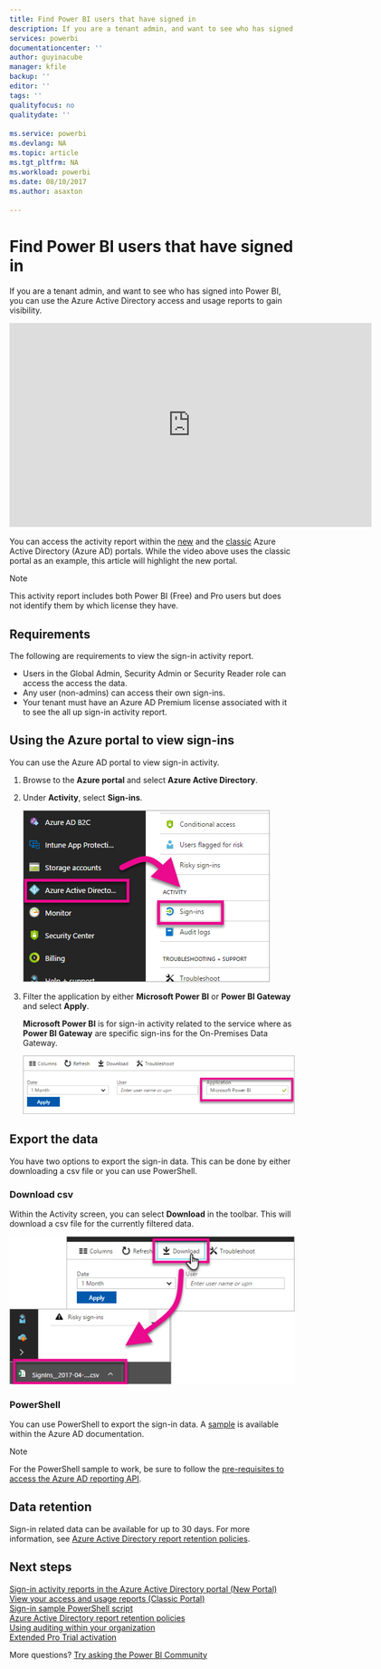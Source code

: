 ```yaml
---
title: Find Power BI users that have signed in
description: If you are a tenant admin, and want to see who has signed into Power BI, you can use the Azure Active Directory access and usage reports to gain visibility.
services: powerbi
documentationcenter: ''
author: guyinacube
manager: kfile
backup: ''
editor: ''
tags: ''
qualityfocus: no
qualitydate: ''

ms.service: powerbi
ms.devlang: NA
ms.topic: article
ms.tgt_pltfrm: NA
ms.workload: powerbi
ms.date: 08/10/2017
ms.author: asaxton

---
```

# Find Power BI users that have signed in
If you are a tenant admin, and want to see who has signed into Power BI, you can use the Azure Active Directory access and usage reports to gain visibility.

<iframe width="640" height="360" src="https://www.youtube.com/embed/1AVgh9w9VM8?showinfo=0" frameborder="0" allowfullscreen></iframe>

You can access the activity report within the [new](https://docs.microsoft.com/azure/active-directory/active-directory-reporting-activity-sign-ins) and the [classic](https://docs.microsoft.com/azure/active-directory/active-directory-view-access-usage-reports) Azure Active Directory (Azure AD) portals. While the video above uses the classic portal as an example, this article will highlight the new portal.

> [!NOTE]
> This activity report includes both Power BI (Free) and Pro users but does not identify them by which license they have.
> 
> 

## Requirements
The following are requirements to view the sign-in activity report.

* Users in the Global Admin, Security Admin or Security Reader role can access the access the data.
* Any user (non-admins) can access their own sign-ins.
* Your tenant must have an Azure AD Premium license associated with it to see the all up sign-in activity report.

## Using the Azure portal to view sign-ins
You can use the Azure AD portal to view sign-in activity.

1. Browse to the **Azure portal** and select **Azure Active Directory**.
2. Under **Activity**, select **Sign-ins**.
   
    ![](media/service-admin-access-usage/azure-portal-sign-ins.png)
3. Filter the application by either **Microsoft Power BI** or **Power BI Gateway** and select **Apply**.
   
    **Microsoft Power BI** is for sign-in activity related to the service where as **Power BI Gateway** are specific sign-ins for the On-Premises Data Gateway.
   
    ![](media/service-admin-access-usage/sign-in-filter.png)

## Export the data
You have two options to export the sign-in data. This can be done by either downloading a csv file or you can use PowerShell.

### Download csv
Within the Activity screen, you can select **Download** in the toolbar. This will download a csv file for the currently filtered data.

![](media/service-admin-access-usage/download-sign-in-data-csv.png)

### PowerShell
You can use PowerShell to export the sign-in data. A [sample](https://docs.microsoft.com/azure/active-directory/active-directory-reporting-api-sign-in-activity-samples#powershell-script) is available within the Azure AD documentation.

> [!NOTE]
> For the PowerShell sample to work, be sure to follow the [pre-requisites to access the Azure AD reporting API](https://docs.microsoft.com/en-us/azure/active-directory/active-directory-reporting-api-prerequisites).
> 
> 

## Data retention
Sign-in related data can be available for up to 30 days. For more information, see [Azure Active Directory report retention policies](https://docs.microsoft.com/azure/active-directory/active-directory-reporting-retention).

## Next steps
[Sign-in activity reports in the Azure Active Directory portal (New Portal)](https://docs.microsoft.com/azure/active-directory/active-directory-reporting-activity-sign-ins)  
[View your access and usage reports (Classic Portal)](https://docs.microsoft.com/azure/active-directory/active-directory-view-access-usage-reports#view-or-download-a-report)  
[Sign-in sample PowerShell script](https://docs.microsoft.com/azure/active-directory/active-directory-reporting-api-sign-in-activity-samples#powershell-script)  
[Azure Active Directory report retention policies](https://docs.microsoft.com/azure/active-directory/active-directory-reporting-retention)  
[Using auditing within your organization](service-admin-auditing.md)  
[Extended Pro Trial activation](service-extended-pro-trial.md)

More questions? [Try asking the Power BI Community](https://community.powerbi.com/)

